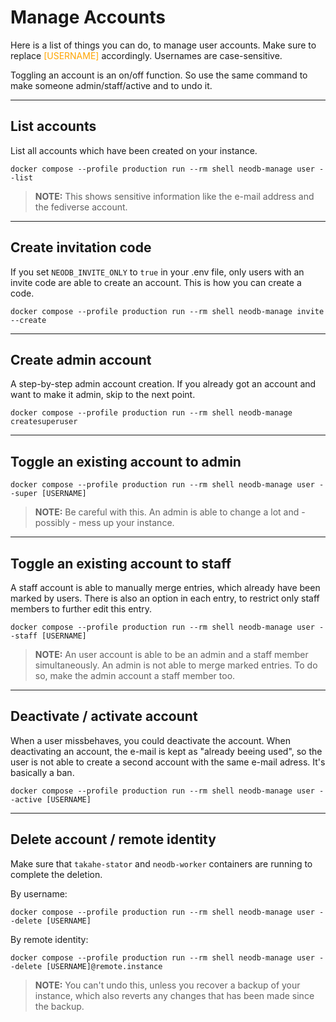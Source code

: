 # **Manage Accounts**
Here is a list of things you can do, to manage user accounts. Make sure to replace <span style="color:orange">[USERNAME]</span> accordingly. Usernames are case-sensitive.

Toggling an account is an on/off function. So use the same command to make someone admin/staff/active and to undo it.

---

## **List accounts**
List all accounts which have been created on your instance.
```
docker compose --profile production run --rm shell neodb-manage user --list
```
> **NOTE:** This shows sensitive information like the e-mail address and the fediverse account.

---

## **Create invitation code**
If you set `NEODB_INVITE_ONLY` to `true` in your .env file, only users with an invite code are able to create an account. This is how you can create a code.
```
docker compose --profile production run --rm shell neodb-manage invite --create
```


---

## **Create admin account**
A step-by-step admin account creation. If you already got an account and want to make it admin, skip to the next point.
```
docker compose --profile production run --rm shell neodb-manage createsuperuser
```

---

## **Toggle an existing account to admin**
```
docker compose --profile production run --rm shell neodb-manage user --super [USERNAME]
```
> **NOTE:** Be careful with this. An admin is able to change a lot and - possibly - mess up your instance.

---

## **Toggle an existing account to staff**
A staff account is able to manually merge entries, which already have been marked by users. There is also an option in each entry, to restrict only staff members to further edit this entry.
```
docker compose --profile production run --rm shell neodb-manage user --staff [USERNAME]
```
> **NOTE:** An user account is able to be an admin and a staff member simultaneously. An admin is not able to merge marked entries. To do so, make the admin account a staff member too.

---

## **Deactivate / activate account**
When a user missbehaves, you could deactivate the account. When deactivating an account, the e-mail is kept as "already beeing used", so the user is not able to create a second account with the same e-mail adress. It's basically a ban.
```
docker compose --profile production run --rm shell neodb-manage user --active [USERNAME]
```

---

## **Delete account / remote identity**
Make sure that `takahe-stator` and `neodb-worker` containers are running to complete the deletion.

By username:
```
docker compose --profile production run --rm shell neodb-manage user --delete [USERNAME]
```
By remote identity:
```
docker compose --profile production run --rm shell neodb-manage user --delete [USERNAME]@remote.instance
```
> **NOTE:** You can't undo this, unless you recover a backup of your instance, which also reverts any changes that has been made since the backup.

<br>
